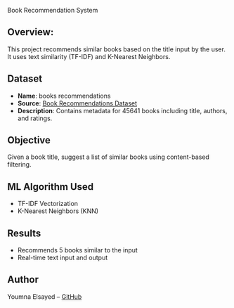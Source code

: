Book Recommendation System

## Overview:
This project recommends similar books based on the title input by the user. It uses text similarity (TF-IDF) and K-Nearest Neighbors.

## Dataset
- **Name**: books recommendations
- **Source**: [Book Recommendations Dataset](BookRecommendationSystem/booksrecommendations.csv)
- **Description**: Contains metadata for 45641 books including title, authors, and ratings.

## Objective
Given a book title, suggest a list of similar books using content-based filtering.

## ML Algorithm Used
- TF-IDF Vectorization
- K-Nearest Neighbors (KNN)

## Results
- Recommends 5 books similar to the input
- Real-time text input and output

## Author
Youmna Elsayed – [GitHub](https://github.com/YoumnaE)
